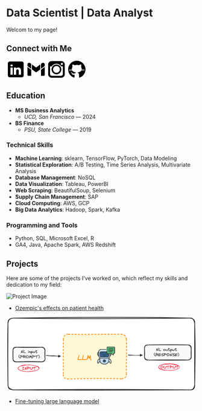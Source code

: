 # Data Scientist | Data Analyst
Welcom to my page!
## Connect with Me

[![LinkedIn](asset/linkedin.png)](https://www.linkedin.com/in/kawehi-w-3044b1199/) [![Gmail](asset/gmail.png)](mailto:kawehiwang2022@gmail.com) [![Instagram](asset/instagram.png)](https://www.instagram.com/kawehi_wang/) [![GitHub](asset/github.png)](https://github.com/kawehiw)


## Education
- **MS Business Analytics**
  - *UCD, San Francisco* — 2024
- **BS Finance**
  - *PSU, State College* — 2019

### Technical Skills
- **Machine Learning**: sklearn, TensorFlow, PyTorch, Data Modeling
- **Statistical Exploration**: A/B Testing, Time Series Analysis, Multivariate Analysis
- **Database Management**: NoSQL
- **Data Visualization**: Tableau, PowerBI
- **Web Scraping**: BeautifulSoup, Selenium
- **Supply Chain Management**: SAP
- **Cloud Computing**: AWS, GCP
- **Big Data Analytics**: Hadoop, Spark, Kafka

### Programming and Tools
- Python, SQL, Microsoft Excel, R
- GA4, Java, Apache Spark, AWS Redshift


## Projects
Here are some of the projects I've worked on, which reflect my skills and dedication to my field:

![Project Image](asset/Ozempic.png)
- [Ozempic's effects on patient health](https://github.com/KawehiW/Ozempic)

![Project Image](asset/LLM.png)
- [Fine-tuning large language model](https://github.com/KawehiW/Fine-Tuning-LLM)


